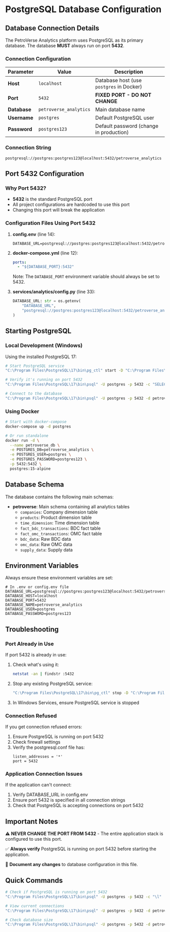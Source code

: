 # PostgreSQL Database Configuration

## Database Connection Details

The PetroVerse Analytics platform uses PostgreSQL as its primary database. The database **MUST** always run on port **5432**.

### Connection Configuration

| Parameter | Value | Description |
|-----------|-------|-------------|
| **Host** | `localhost` | Database host (use `postgres` in Docker) |
| **Port** | `5432` | **FIXED PORT - DO NOT CHANGE** |
| **Database** | `petroverse_analytics` | Main database name |
| **Username** | `postgres` | Default PostgreSQL user |
| **Password** | `postgres123` | Default password (change in production) |

### Connection String

```
postgresql://postgres:postgres123@localhost:5432/petroverse_analytics
```

## Port 5432 Configuration

### Why Port 5432?

- **5432** is the standard PostgreSQL port
- All project configurations are hardcoded to use this port
- Changing this port will break the application

### Configuration Files Using Port 5432

1. **config.env** (line 14):
   ```env
   DATABASE_URL=postgresql://postgres:postgres123@localhost:5432/petroverse_analytics
   ```

2. **docker-compose.yml** (line 12):
   ```yaml
   ports:
     - "${DATABASE_PORT}:5432"
   ```
   Note: The `DATABASE_PORT` environment variable should always be set to 5432.

3. **services/analytics/config.py** (line 33):
   ```python
   DATABASE_URL: str = os.getenv(
       "DATABASE_URL", 
       "postgresql://postgres:postgres123@localhost:5432/petroverse_analytics"
   )
   ```

## Starting PostgreSQL

### Local Development (Windows)

Using the installed PostgreSQL 17:

```bash
# Start PostgreSQL service
"C:\Program Files\PostgreSQL\17\bin\pg_ctl" start -D "C:\Program Files\PostgreSQL\17\data"

# Verify it's running on port 5432
"C:\Program Files\PostgreSQL\17\bin\psql" -U postgres -p 5432 -c "SELECT version();"

# Connect to the database
"C:\Program Files\PostgreSQL\17\bin\psql" -U postgres -p 5432 -d petroverse_analytics
```

### Using Docker

```bash
# Start with docker-compose
docker-compose up -d postgres

# Or run standalone
docker run -d \
  --name petroverse_db \
  -e POSTGRES_DB=petroverse_analytics \
  -e POSTGRES_USER=postgres \
  -e POSTGRES_PASSWORD=postgres123 \
  -p 5432:5432 \
  postgres:15-alpine
```

## Database Schema

The database contains the following main schemas:

- **petroverse**: Main schema containing all analytics tables
  - `companies`: Company dimension table
  - `products`: Product dimension table  
  - `time_dimension`: Time dimension table
  - `fact_bdc_transactions`: BDC fact table
  - `fact_omc_transactions`: OMC fact table
  - `bdc_data`: Raw BDC data
  - `omc_data`: Raw OMC data
  - `supply_data`: Supply data

## Environment Variables

Always ensure these environment variables are set:

```env
# In .env or config.env file
DATABASE_URL=postgresql://postgres:postgres123@localhost:5432/petroverse_analytics
DATABASE_HOST=localhost
DATABASE_PORT=5432
DATABASE_NAME=petroverse_analytics
DATABASE_USER=postgres
DATABASE_PASSWORD=postgres123
```

## Troubleshooting

### Port Already in Use

If port 5432 is already in use:

1. Check what's using it:
   ```bash
   netstat -an | findstr :5432
   ```

2. Stop any existing PostgreSQL service:
   ```bash
   "C:\Program Files\PostgreSQL\17\bin\pg_ctl" stop -D "C:\Program Files\PostgreSQL\17\data"
   ```

3. In Windows Services, ensure PostgreSQL service is stopped

### Connection Refused

If you get connection refused errors:

1. Ensure PostgreSQL is running on port 5432
2. Check firewall settings
3. Verify the postgresql.conf file has:
   ```
   listen_addresses = '*'
   port = 5432
   ```

### Application Connection Issues

If the application can't connect:

1. Verify DATABASE_URL in config.env
2. Ensure port 5432 is specified in all connection strings
3. Check that PostgreSQL is accepting connections on port 5432

## Important Notes

⚠️ **NEVER CHANGE THE PORT FROM 5432** - The entire application stack is configured to use this port.

✅ **Always verify** PostgreSQL is running on port 5432 before starting the application.

📝 **Document any changes** to database configuration in this file.

## Quick Commands

```bash
# Check if PostgreSQL is running on port 5432
"C:\Program Files\PostgreSQL\17\bin\psql" -U postgres -p 5432 -c "\l"

# View current connections
"C:\Program Files\PostgreSQL\17\bin\psql" -U postgres -p 5432 -d petroverse_analytics -c "SELECT * FROM pg_stat_activity;"

# Check database size
"C:\Program Files\PostgreSQL\17\bin\psql" -U postgres -p 5432 -d petroverse_analytics -c "SELECT pg_database_size('petroverse_analytics')/1024/1024 as size_mb;"
```